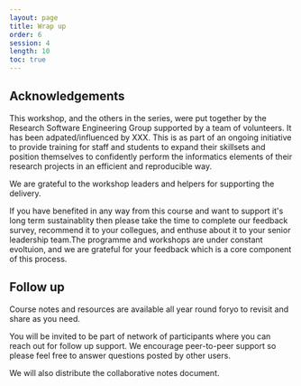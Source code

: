```yaml
---
layout: page
title: Wrap up
order: 6
session: 4
length: 10
toc: true
---
```


## Acknowledgements

This workshop, and the others in the series, were put together by the Research Software Engineering Group supported by a team of volunteers. It has been adpated/influenced by XXX. This is as part of an ongoing initiative to provide training for staff and students to expand their skillsets and position themselves to confidently perform the informatics elements of their research projects in an efficient and reproducible way. 

We are grateful to the workshop leaders and helpers for supporting the delivery.

If you have benefited in any way from this course and want to support it's long term sustainablity then please take the time to complete our feedback survey, recommend it to your collegues, and enthuse about it to your senior leadership team.The programme and workshops are under constant evoltuion, and we are grateful for your feedback which is a core component of this process. 

## Follow up

Course notes and resources are available all year round foryo to revisit and share as you need. 

You will be invited to be part of network of participants where you can reach out for follow up support. We encourage peer-to-peer support so please feel free to answer questions posted by other users. 

We will also distribute the collaborative notes document. 
